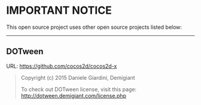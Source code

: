 # IMPORTANT NOTICE

This open source project uses other open source projects listed below:

------

## DOTween
URL: https://github.com/cocos2d/cocos2d-x
>
>Copyright (c) 2015 Daniele Giardini, Demigiant
>
>To check out DOTween license, visit this page: http://dotween.demigiant.com/license.php
